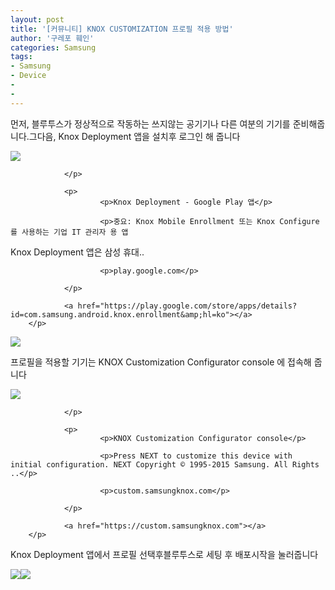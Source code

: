 ```yaml
---
layout: post
title: '[커뮤니티] KNOX CUSTOMIZATION 프로필 적용 방법'
author: '구레포 훼인'
categories: Samsung
tags:
- Samsung
- Device
-
-
---
```



<script> location.href='https://cafe.naver.com/develoid/864241' ; </script>

<p>먼저, 블루투스가 정상적으로 작동하는 쓰지않는 공기기나 다른 여분의 기기를 준비해줍니다.그다음, Knox Deployment 앱을 설치후 로그인 해 줍니다</p>
<p>
        <p>
                          <p>
                        <img src="https://dthumb-phinf.pstatic.net/?src=https://lh3.googleusercontent.com/ruiokLXdSpIGY2-jZzCwbxy-mjaytNphu3c6nBQzu_5mcx0frmq1iZwb_ieMuL_Fn8M1&amp;type=f220">

                </p>

                <p>
                        <p>Knox Deployment - Google Play 앱</p>

                        <p>중요: Knox Mobile Enrollment 또는 Knox Configure를 사용하는 기업 IT 관리자 용 앱

Knox Deployment 앱은 삼성 휴대..</p>

                        <p>play.google.com</p>

                </p>

                <a href="https://play.google.com/store/apps/details?id=com.samsung.android.knox.enrollment&amp;hl=ko"></a>
        </p>

</p>
<img src="https://cafeptthumb-phinf.pstatic.net/MjAxOTA0MTdfNDIg/MDAxNTU1NDYzNzg0MTE1.FV00zeATRTeGj1vNeeNj1kE3huwFhuAFeYRo8XKDF0og.Akrg1C-RTgLfOj8FOzKsCWyPiy2lxGHTbrBnAq2gH8Eg.PNG.yougnilzzz/externalFile.png?type=w740"><p>프로필을 적용할 기기는 KNOX Customization Configurator console 에 접속해 줍니다</p>
<p>
        <p>
                          <p>
                        <img src="https://dthumb-phinf.pstatic.net/?src=https://custom.samsungknox.com/assets/img/header_tablet.png&amp;type=f560_336">

                </p>

                <p>
                        <p>KNOX Customization Configurator console</p>

                        <p>Press NEXT to customize this device with initial configuration. NEXT Copyright © 1995-2015 Samsung. All Rights ..</p>

                        <p>custom.samsungknox.com</p>

                </p>

                <a href="https://custom.samsungknox.com"></a>
        </p>

</p>
<p>Knox Deployment 앱에서 프로필 선택후블루투스로 세팅 후 배포시작을 눌러줍니다</p>
<img src="https://cafeptthumb-phinf.pstatic.net/MjAxOTA0MTdfMTcg/MDAxNTU1NDYzNzg0NTU0.xMoJD9AHBc8LR6m6B-ohziJufbiDyYjnmhxgGVYl7mUg.PK2eaJxeDynA5Cp8AWPcn5zMbN17Nr5shgheNUf61vkg.PNG.yougnilzzz/externalFile.png?type=w740"><img src="https://cafeptthumb-phinf.pstatic.net/MjAxOTA0MTdfNDAg/MDAxNTU1NDYzNzg0ODgw.2bK7UZQnNHWt1wCgo1Paz5zv0hPpMEMhBKifq0MMCU8g.GNLif0XQAvFvWKGon-xIo_Ci-jPIi1cm1VK-YHC9z2Mg.PNG.yougnilzzz/externalFile.png?type=w740">
